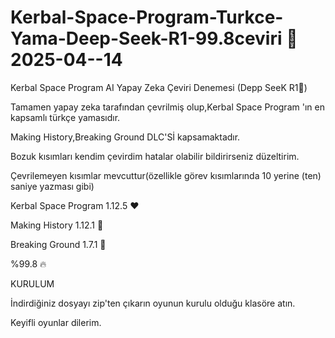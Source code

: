 # Kerbal-Space-Program-Turkce-Yama-Deep-Seek-R1-99.8ceviri 🤖 2025-04--14


Kerbal Space Program AI Yapay Zeka Çeviri Denemesi (Depp SeeK R1🤖)


Tamamen yapay zeka tarafından çevrilmiş olup,Kerbal Space Program 'ın en kapsamlı türkçe yamasıdır.


Making History,Breaking Ground DLC'Sİ kapsamaktadır.


Bozuk kısımları kendim çevirdim hatalar olabilir bildirirseniz düzeltirim.


Çevrilemeyen kısımlar mevcuttur(özellikle görev kısımlarında 10 yerine (ten) saniye yazması gibi)


Kerbal Space Program 1.12.5 ❤️

Making History 1.12.1 👑

Breaking Ground 1.7.1 💪

%99.8 🔥


KURULUM

İndirdiğiniz dosyayı zip'ten çıkarın oyunun kurulu olduğu klasöre atın.



Keyifli oyunlar dilerim.



